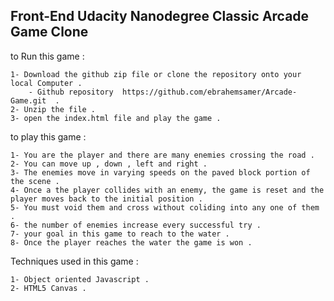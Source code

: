 Front-End Udacity Nanodegree
Classic Arcade Game Clone 
----------------------------------

to Run this game : 

	1- Download the github zip file or clone the repository onto your local Computer .
		- Github repository  https://github.com/ebrahemsamer/Arcade-Game.git  .
	2- Unzip the file .
	3- open the index.html file and play the game .


to play this game : 

	1- You are the player and there are many enemies crossing the road .
	2- You can move up , down , left and right .
	3- The enemies move in varying speeds on the paved block portion of the scene .
	4- Once a the player collides with an enemy, the game is reset and the player moves back to the initial position .
	5- You must void them and cross without coliding into any one of them .
	6- the number of enemies increase every successful try .
	7- your goal in this game to reach to the water .
	8- Once the player reaches the water the game is won .


Techniques used in this game :

    1- Object oriented Javascript .
    2- HTML5 Canvas .